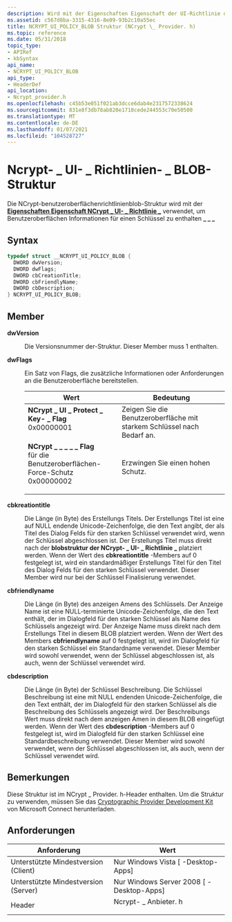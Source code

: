 ```yaml
---
description: Wird mit der Eigenschaften Eigenschaft der UI-Richtlinie der NCrypt verwendet \_ \_ \_ , um Benutzeroberflächen Informationen für einen Schlüssel zu enthalten.
ms.assetid: c567d8ba-3315-4316-8e09-93b2c10a55ec
title: NCRYPT_UI_POLICY_BLOB Struktur (NCrypt \_ Provider. h)
ms.topic: reference
ms.date: 05/31/2018
topic_type:
- APIRef
- kbSyntax
api_name:
- NCRYPT_UI_POLICY_BLOB
api_type:
- HeaderDef
api_location:
- Ncrypt_provider.h
ms.openlocfilehash: c45b53e051f021ab3dcce6dab4e2317572338624
ms.sourcegitcommit: 831e8f3db78ab820e1710cede244553c70e50500
ms.translationtype: MT
ms.contentlocale: de-DE
ms.lasthandoff: 01/07/2021
ms.locfileid: "104528727"
---
```

# <a name="ncrypt_ui_policy_blob-structure"></a>Ncrypt- \_ UI- \_ Richtlinien- \_ BLOB-Struktur

Die NCrypt-benutzeroberflächenrichtlinienblob-Struktur wird mit der [**Eigenschaften Eigenschaft NCrypt \_ UI- \_ Richtlinie \_**](key-storage-property-identifiers.md) verwendet, um Benutzeroberflächen Informationen für einen Schlüssel zu enthalten **\_ \_ \_**

## <a name="syntax"></a>Syntax


```C++
typedef struct __NCRYPT_UI_POLICY_BLOB {
  DWORD dwVersion;
  DWORD dwFlags;
  DWORD cbCreationTitle;
  DWORD cbFriendlyName;
  DWORD cbDescription;
} NCRYPT_UI_POLICY_BLOB;
```



## <a name="members"></a>Member

<dl> <dt>

**dwVersion**
</dt> <dd>

Die Versionsnummer der-Struktur. Dieser Member muss 1 enthalten.

</dd> <dt>

**dwFlags**
</dt> <dd>

Ein Satz von Flags, die zusätzliche Informationen oder Anforderungen an die Benutzeroberfläche bereitstellen.



| Wert                                                                                                                                                                                                                                                                                                  | Bedeutung                                                     |
|--------------------------------------------------------------------------------------------------------------------------------------------------------------------------------------------------------------------------------------------------------------------------------------------------------|-------------------------------------------------------------|
| <span id="NCRYPT_UI_PROTECT_KEY_FLAG"></span><span id="ncrypt_ui_protect_key_flag"></span><dl> <dt>**NCrypt \_ UI \_ Protect \_ Key- \_ Flag**</dt> <dt>0x00000001</dt> </dl>                                | Zeigen Sie die Benutzeroberfläche mit starkem Schlüssel nach Bedarf an.<br/> |
| <span id="NCRYPT_UI_FORCE_HIGH_PROTECTION_FLAG"></span><span id="ncrypt_ui_force_high_protection_flag"></span><dl> <dt>**NCrypt \_ \_ \_ \_ \_ Flag**</dt> für die Benutzeroberflächen-Force-Schutz <dt>0x00000002</dt> </dl> | Erzwingen Sie einen hohen Schutz.<br/>                           |



 

</dd> <dt>

**cbkreationtitle**
</dt> <dd>

Die Länge (in Byte) des Erstellungs Titels. Der Erstellungs Titel ist eine auf NULL endende Unicode-Zeichenfolge, die den Text angibt, der als Titel des Dialog Felds für den starken Schlüssel verwendet wird, wenn der Schlüssel abgeschlossen ist. Der Erstellungs Titel muss direkt nach der **blobstruktur der NCrypt- \_ UI- \_ Richtlinie \_** platziert werden. Wenn der Wert des **cbkreationtitle** -Members auf 0 festgelegt ist, wird ein standardmäßiger Erstellungs Titel für den Titel des Dialog Felds für den starken Schlüssel verwendet. Dieser Member wird nur bei der Schlüssel Finalisierung verwendet.

</dd> <dt>

**cbfriendlyname**
</dt> <dd>

Die Länge (in Byte) des anzeigen Amens des Schlüssels. Der Anzeige Name ist eine NULL-terminierte Unicode-Zeichenfolge, die den Text enthält, der im Dialogfeld für den starken Schlüssel als Name des Schlüssels angezeigt wird. Der Anzeige Name muss direkt nach dem Erstellungs Titel in diesem BLOB platziert werden. Wenn der Wert des Members **cbfriendlyname** auf 0 festgelegt ist, wird im Dialogfeld für den starken Schlüssel ein Standardname verwendet. Dieser Member wird sowohl verwendet, wenn der Schlüssel abgeschlossen ist, als auch, wenn der Schlüssel verwendet wird.

</dd> <dt>

**cbdescription**
</dt> <dd>

Die Länge (in Byte) der Schlüssel Beschreibung. Die Schlüssel Beschreibung ist eine mit NULL endenden Unicode-Zeichenfolge, die den Text enthält, der im Dialogfeld für den starken Schlüssel als die Beschreibung des Schlüssels angezeigt wird. Der Beschreibungs Wert muss direkt nach dem anzeigen Amen in diesem BLOB eingefügt werden. Wenn der Wert des **cbdescription** -Members auf 0 festgelegt ist, wird im Dialogfeld für den starken Schlüssel eine Standardbeschreibung verwendet. Dieser Member wird sowohl verwendet, wenn der Schlüssel abgeschlossen ist, als auch, wenn der Schlüssel verwendet wird.

</dd> </dl>

## <a name="remarks"></a>Bemerkungen

Diese Struktur ist im NCrypt \_ Provider. h-Header enthalten. Um die Struktur zu verwenden, müssen Sie das [Cryptographic Provider Development Kit](/collaborate/connect-redirect?InvitationID=CSDK-GYTG-R2PX&ProgramID=7264) von Microsoft Connect herunterladen.

## <a name="requirements"></a>Anforderungen



| Anforderung | Wert |
|-------------------------------------|-----------------------------------------------------------------------------------------------|
| Unterstützte Mindestversion (Client)<br/> | Nur Windows Vista \[ -Desktop-Apps\]<br/>                                                |
| Unterstützte Mindestversion (Server)<br/> | Nur Windows Server 2008 \[ -Desktop-Apps\]<br/>                                          |
| Header<br/>                   | <dl> <dt>Ncrypt- \_ Anbieter. h</dt> </dl> |



 

